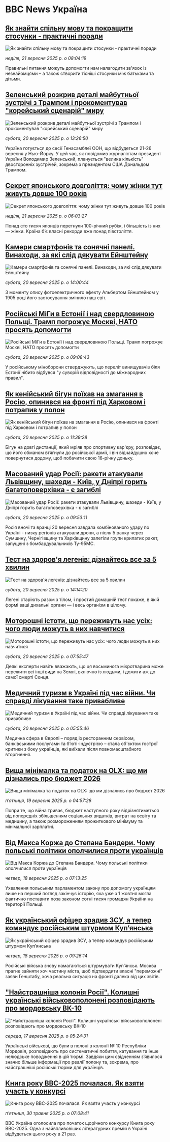 # BBC News Україна## [Як знайти спільну мову та покращити стосунки - практичні поради](https://www.bbc.com/ukrainian/articles/c8641q3w64jo?at_medium=RSS&at_campaign=rss?at_campaign=githubrss)![Як знайти спільну мову та покращити стосунки - практичні поради](https://ichef.bbci.co.uk/ace/ws/240/cpsprodpb/51ed/live/a75338e0-9230-11f0-9cf6-cbf3e73ce2b9.jpg)_неділя, 21 вересня 2025 р. о 08:04:19_Правильні питання можуть допомогти нам налагодити зв'язок із незнайомцями – а також створити тісніші стосунки між батьками та дітьми.## [Зеленський розкрив деталі майбутньої зустрічі з Трампом і прокоментував "корейський сценарій" миру](https://www.bbc.com/ukrainian/articles/c75qqn69dl6o?at_medium=RSS&at_campaign=rss?at_campaign=githubrss)![Зеленський розкрив деталі майбутньої зустрічі з Трампом і прокоментував "корейський сценарій" миру](https://ichef.bbci.co.uk/ace/ws/240/cpsprodpb/1f24/live/c4ce82f0-9625-11f0-97cc-2b4ec970e91f.jpg)_субота, 20 вересня 2025 р. о 13:26:50_Україна готується до сесії Генасамблеї ООН, що відбудеться 21-26 вересня у Нью-Йорку. У цей час, як повідомив журналістам президент України Володимир Зеленський, планується "велика кількість" двосторонніх зустрічей, зокрема з президентом США Дональдом Трампом.## [Секрет японського довголіття: чому жінки тут живуть довше 100 років](https://www.bbc.com/ukrainian/articles/c78n4xr2vpzo?at_medium=RSS&at_campaign=rss?at_campaign=githubrss)![Секрет японського довголіття: чому жінки тут живуть довше 100 років](https://ichef.bbci.co.uk/ace/ws/240/cpsprodpb/e1be/live/4fdc17b0-9331-11f0-95b6-f751ff87aca7.jpg)_неділя, 21 вересня 2025 р. о 06:03:27_Понад сто тисяч японців перетнули 100-річний рубіж, і більшість із них — жінки. Країна б’є власні рекорди вже понад півстоліття.## [Камери смартфонів та сонячні панелі. Винаходи, за які слід дякувати Ейнштейну ](https://www.bbc.com/ukrainian/articles/cm2d3vk9xzgo?at_medium=RSS&at_campaign=rss?at_campaign=githubrss)![Камери смартфонів та сонячні панелі. Винаходи, за які слід дякувати Ейнштейну ](https://ichef.bbci.co.uk/ace/ws/240/cpsprodpb/8d1a/live/07260410-8d99-11f0-9cf6-cbf3e73ce2b9.png)_субота, 20 вересня 2025 р. о 14:00:44_З моменту опису фотоелектричного ефекту Альбертом Ейнштейном у 1905 році його застосування змінило наш світ.## [Російські МіГи в Естонії і над свердловиною Польщі. Трамп погрожує Москві, НАТО просять допомогти](https://www.bbc.com/ukrainian/articles/cqlzewn9zglo?at_medium=RSS&at_campaign=rss?at_campaign=githubrss)![Російські МіГи в Естонії і над свердловиною Польщі. Трамп погрожує Москві, НАТО просять допомогти](https://ichef.bbci.co.uk/ace/ws/240/cpsprodpb/bff0/live/b575e680-95fe-11f0-89a4-0f12d2f11e3f.jpg)_субота, 20 вересня 2025 р. о 09:08:43_У російському міноборони стверджують, що переліт винищувачів біля Естонії нібито відбувся "у суворій відповідності до міжнародних правил".## [Як кенійський бігун поїхав на змагання в Росію, опинився на фронті під Харковом і потрапив у полон](https://www.bbc.com/ukrainian/articles/cp3v73wg240o?at_medium=RSS&at_campaign=rss?at_campaign=githubrss)![Як кенійський бігун поїхав на змагання в Росію, опинився на фронті під Харковом і потрапив у полон](https://ichef.bbci.co.uk/ace/ws/240/cpsprodpb/d882/live/37cabc60-960d-11f0-9cf6-cbf3e73ce2b9.jpg)_субота, 20 вересня 2025 р. о 11:39:28_Бігун на довгі дистанції, який мріяв про спортивну кар'єру, розповідає, що його обманом втягнули до російської армії, і він відчайдушно хоче повернутися додому, щоб побачити свою 16-річну доньку.## [Масований удар Росії: ракети атакували Львівщину, шахеди - Київ, у Дніпрі горить багатоповерхівка - є загиблі](https://www.bbc.com/ukrainian/articles/cddm3lvvv37o?at_medium=RSS&at_campaign=rss?at_campaign=githubrss)![Масований удар Росії: ракети атакували Львівщину, шахеди - Київ, у Дніпрі горить багатоповерхівка - є загиблі](https://ichef.bbci.co.uk/ace/ws/240/cpsprodpb/601e/live/c1148f30-95d8-11f0-b45c-7f2bc5534311.jpg)_субота, 20 вересня 2025 р. о 09:53:11_Росія вночі та вранці 20 вересня завдала комбінованого удару по Україні - низку регіонів атакували дрони, а після 5 ранку через Сумщину, Чернігівщину та Харківщину залетіли групи крилатих ракет, запущені з бомбардувальників Ту-95МС.## [Тест на здоров'я легенів: дізнайтесь все за 5 хвилин ](https://www.bbc.com/ukrainian/articles/c20enkxed1yo?at_medium=RSS&at_campaign=rss?at_campaign=githubrss)![Тест на здоров'я легенів: дізнайтесь все за 5 хвилин ](https://ichef.bbci.co.uk/ace/ws/240/cpsprodpb/e165/live/95a02de0-8d78-11f0-ac6f-3b6487860586.jpg)_субота, 20 вересня 2025 р. о 14:14:20_Легені старіють разом з тілом, і простий домашній тест покаже, в якій формі ваші дихальні органи — і весь організм в цілому.## [Моторошні істоти, що переживуть нас усіх: чого люди можуть в них навчитися](https://www.bbc.com/ukrainian/articles/c8ex438yekjo?at_medium=RSS&at_campaign=rss?at_campaign=githubrss)![Моторошні істоти, що переживуть нас усіх: чого люди можуть в них навчитися](https://ichef.bbci.co.uk/ace/ws/240/cpsprodpb/ce1d/live/fc4274d0-949f-11f0-8e88-0f11af0637c1.png)_субота, 20 вересня 2025 р. о 07:55:47_Деякі експерти навіть вважають, що ця восьминога мікротварина може пережити всі інші види на Землі, включно із людьми, і дожити аж до самої смерті Сонця.## [Медичний туризм в Україні під час війни. Чи справді лікування таке привабливе](https://www.bbc.com/ukrainian/articles/cjedy74p3wvo?at_medium=RSS&at_campaign=rss?at_campaign=githubrss)![Медичний туризм в Україні під час війни. Чи справді лікування таке привабливе](https://ichef.bbci.co.uk/ace/ws/240/cpsprodpb/1a57/live/c8bfbf90-954f-11f0-a9d0-b91ec0b66439.jpg)_субота, 20 вересня 2025 р. о 05:55:46_Медична сфера в Європі – поряд із ресторанним сервісом, банківськими послугами та бʼюті-індустрією – стала об'єктом гострої критики з боку українців, які виїхали після повномасштабного вторгнення.## [Вища мінімалка та податок на OLX: що ми дізнались про бюджет 2026](https://www.bbc.com/ukrainian/articles/cj6x1r54kg7o?at_medium=RSS&at_campaign=rss?at_campaign=githubrss)![Вища мінімалка та податок на OLX: що ми дізнались про бюджет 2026](https://ichef.bbci.co.uk/ace/ws/240/cpsprodpb/78d2/live/d38745d0-93ef-11f0-84c8-99de564f0440.jpg)_пʼятниця, 19 вересня 2025 р. о 04:57:28_Попри те, що війна триває, бюджет наступного року відрізнятиметься від попередніх збільшенням соціальних видатків, витрат на освіту та медицину, а також розмороженням прожиткового мінімуму та мінімальної зарплатні.## [Від Макса Коржа до Степана Бандери. Чому польські політики ополчилися проти українців](https://www.bbc.com/ukrainian/articles/cn95y5vj0d4o?at_medium=RSS&at_campaign=rss?at_campaign=githubrss)![Від Макса Коржа до Степана Бандери. Чому польські політики ополчилися проти українців](https://ichef.bbci.co.uk/ace/ws/240/cpsprodpb/7848/live/47db50d0-9408-11f0-9864-1dbf44e96e6e.jpg)_четвер, 18 вересня 2025 р. о 07:13:25_Ухвалення польським парламентом закону про допомогу українцям лише на перший погляд закінчує історію, яка уже з 1 жовтня могла фактично поставити поза законом сотні тисяч громадян України на території Польщі.## [Як український офіцер зрадив ЗСУ, а тепер командує російським штурмом Купʼянська](https://www.bbc.com/ukrainian/articles/c8jm1k4le1mo?at_medium=RSS&at_campaign=rss?at_campaign=githubrss)![Як український офіцер зрадив ЗСУ, а тепер командує російським штурмом Купʼянська](https://ichef.bbci.co.uk/ace/ws/240/cpsprodpb/f911/live/eb9a8090-946e-11f0-bc01-a3a35aa734ac.png)_четвер, 18 вересня 2025 р. о 09:26:14_Російські війська знову намагаються штурмувати Куп’янськ. Москва прагне зайняти хоч частину міста, щоб підтвердити власні "переможні" заяви Генштабу, хоча реальна ситуація на фронті далека від цих звітів.## ["Найстрашніша колонія Росії". Колишні українські військовополонені розповідають про мордовську ВК-10](https://www.bbc.com/ukrainian/articles/c33r1l0e4ylo?at_medium=RSS&at_campaign=rss?at_campaign=githubrss)!["Найстрашніша колонія Росії". Колишні українські військовополонені розповідають про мордовську ВК-10](https://ichef.bbci.co.uk/ace/ws/240/cpsprodpb/8e09/live/15951c90-922e-11f0-b391-6936825093bd.jpg)_середа, 17 вересня 2025 р. о 05:24:31_Українські військові, що були в полоні в колонії № 10 Республіки Мордовія, розповідають про систематичні побиття, катування та інше нелюдське поводження в цій тюрмі. Завдяки цим свідченням з’явилося значно більше інформації про реалії полону та, зокрема, про найстрашніші російські тюрми для українців.## [Книга року BBC-2025 почалася. Як взяти участь у конкурсі ](https://www.bbc.com/ukrainian/articles/clygdp91lk7o?at_medium=RSS&at_campaign=rss?at_campaign=githubrss)![Книга року BBC-2025 почалася. Як взяти участь у конкурсі ](https://ichef.bbci.co.uk/ace/ws/240/cpsprodpb/01eb/live/6dc71a60-3b9b-11f0-b0d7-71720076f013.jpg)_пʼятниця, 30 травня 2025 р. о 07:08:41_BBC Україна оголосила про початок щорічного конкурсу Книга року BBC-2025. Одна з найвпливовіших літературних премій в Україні відбудеться цього року в 21 раз.